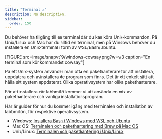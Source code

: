 ```yaml
---
title: "Terminal ⚠️"
description: No description.
sidebar:
  order: 150
---
```


Du behöver ha tillgång till en terminal där du kan köra Unix-kommandon. På Unix/Linux och Mac har du alltid en terminal, men på Windows behöver du installera en Unix-terminal i form av WSL/Bash/Ubuntu.

[FIGURE src=image/snapvt19/windows-cowsay.png?w=w3 caption="En terminal som kör kommandot cowsay."]

På ett Unix-system använder man ofta en pakethanterare för att installera, uppdatera och avinstallera de program som finns. Det är ett enkelt sätt att hålla sitt system uppdaterat. Olika operativsystem har olika pakethanterare.

För att installera vår labbmiljö kommer vi att använda en mix av pakethanterare och vanliga installationsprogram.

Här är guider för hur du kommer igång med terminalen och installation av labbmiljön, för respektive operativsystem.

- Windows: [Installera Bash i Windows med WSL och Ubuntu](kunskap/installera-bash-i-windows-med-wsl-och-ubuntu)
- Mac OS: [Terminalen och pakethantering med Brew på Mac OS](kunskap/terminalen-och-pakethantering-med-brew-pa-mac-os)
- Unix/Linux: [Terminalen och pakethantering i Unix/Linux](kunskap/terminalen-och-pakethantering-i-unix-linux)

